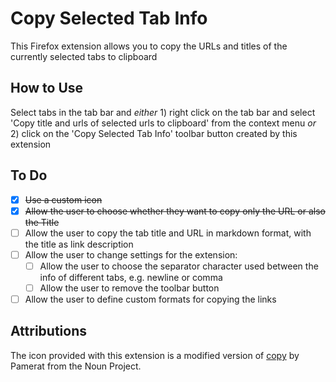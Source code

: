 # Copy Selected Tab Info

This Firefox extension allows you to copy the URLs and titles of the currently selected tabs to clipboard

## How to Use
Select tabs in the tab bar and _either_ 1) right click on the tab bar and select 'Copy title and urls of selected urls to clipboard' from the context menu _or_
2) click on the 'Copy Selected Tab Info' toolbar button created by this extension

## To Do
- [x] ~~Use a custom icon~~
- [x] ~~Allow the user to choose whether they want to copy only the URL or also the Title~~
- [ ] Allow the user to copy the tab title and URL in markdown format, with the title as link description
- [ ] Allow the user to change settings for the extension:
  - [ ] Allow the user to choose the separator character used between the info of different tabs, e.g. newline or comma
  - [ ] Allow the user to remove the toolbar button
- [ ] Allow the user to define custom formats for copying the links

## Attributions
The icon provided with this extension is a modified version of [copy](https://thenounproject.com/term/copy/2418793/) by Pamerat from the Noun Project.
